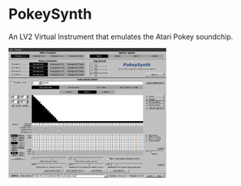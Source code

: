 # PokeySynth

An LV2 Virtual Instrument that emulates the Atari Pokey soundchip.

<img src="images/pokeysynth.png" height="256">
